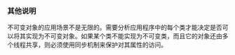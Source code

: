 ### 其他说明

不可变对象的应用场景不是无限的。需要分析应用程序中的每个类才能决定是否可以将其实现为不可变对象。如果某个类不能实现为不可变类，而且它的对象还由多个线程共享，则必须使用同步机制来保护对其属性的访问。

